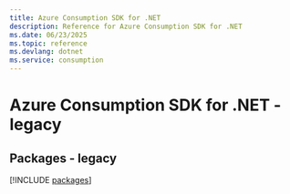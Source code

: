 ```yaml
---
title: Azure Consumption SDK for .NET
description: Reference for Azure Consumption SDK for .NET
ms.date: 06/23/2025
ms.topic: reference
ms.devlang: dotnet
ms.service: consumption
---
```

# Azure Consumption SDK for .NET - legacy
## Packages - legacy
[!INCLUDE [packages](consumption-index.md)]